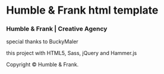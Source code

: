 # Humble & Frank html template

### Humble & Frank | Creative Agency
special thanks to BuckyMaler


this project with HTML5, Sass, jQuery and Hammer.js


Copyright © Humble & Frank.